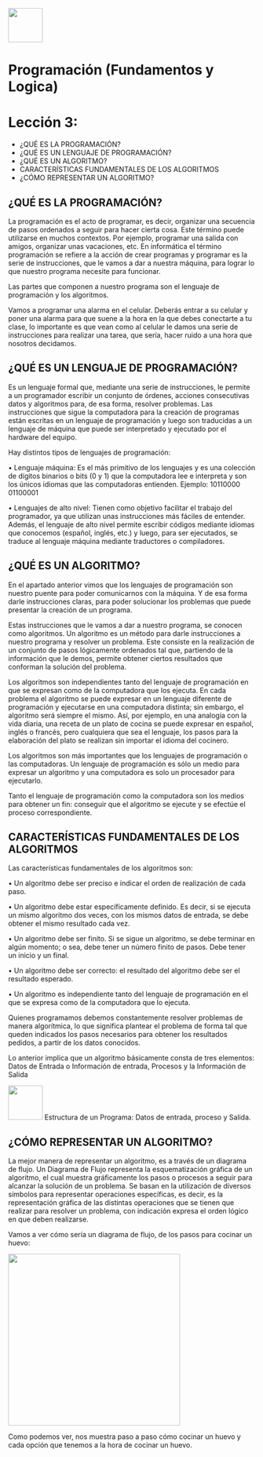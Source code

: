 <img  src='./img/logo.png'  height='70px'>

# Programación (Fundamentos y Logica)
# Lección 3:

* ¿QUÉ ES LA PROGRAMACIÓN?
* ¿QUÉ ES UN LENGUAJE DE PROGRAMACIÓN?
* ¿QUÉ ES UN ALGORITMO?
* CARACTERÍSTICAS FUNDAMENTALES DE LOS ALGORITMOS
* ¿CÓMO REPRESENTAR UN ALGORITMO?


## ¿QUÉ ES LA PROGRAMACIÓN?

La programación es el acto de programar, es decir, organizar una secuencia de pasos ordenados a seguir para hacer cierta cosa. Este término puede utilizarse en muchos contextos. Por ejemplo, programar una salida con amigos, organizar unas vacaciones, etc.
En informática el término programación se refiere a la acción de crear programas y programar es la serie de instrucciones, que le vamos a dar a nuestra máquina, para lograr lo que nuestro programa necesite para funcionar. 

Las partes que componen a nuestro programa son el lenguaje de programación y los algoritmos.

Vamos a programar una alarma en el celular. Deberás entrar a su celular y poner una alarma para que suene a la hora en la que debes conectarte a tu clase, lo importante es que vean como al celular le damos una serie de instrucciones para realizar una tarea, que sería, hacer ruido a una hora que nosotros decidamos. 

## ¿QUÉ ES UN LENGUAJE DE PROGRAMACIÓN?

Es un lenguaje formal que, mediante una serie de instrucciones, le permite a un programador escribir un conjunto de órdenes, acciones consecutivas datos y algoritmos para, de esa forma, resolver problemas. Las instrucciones que sigue la computadora para la creación de programas están escritas en un lenguaje de programación y luego son traducidas a un lenguaje de máquina que puede ser interpretado y ejecutado por el hardware del equipo.

Hay distintos tipos de lenguajes de programación:

• Lenguaje máquina: Es el más primitivo de los lenguajes y es una colección de dígitos binarios o bits (0 y 1) que la computadora lee e interpreta y son los únicos idiomas que las computadoras entienden. Ejemplo: 10110000 01100001

• Lenguajes de alto nivel: Tienen como objetivo facilitar el trabajo del programador, ya que utilizan unas instrucciones más fáciles de entender.
Además, el lenguaje de alto nivel permite escribir códigos mediante idiomas que conocemos (español, inglés, etc.) y luego, para ser ejecutados, se traduce al lenguaje máquina mediante traductores o compiladores.

## ¿QUÉ ES UN ALGORITMO?

En el apartado anterior vimos que los lenguajes de programación son nuestro puente para poder comunicarnos con la máquina. Y de esa forma darle instrucciones claras, para poder solucionar los problemas que puede presentar la creación de un programa.

Estas instrucciones que le vamos a dar a nuestro programa, se conocen como algoritmos. Un algoritmo es un método para darle instrucciones a nuestro programa y resolver un problema. 
Este consiste en la realización de un conjunto de pasos lógicamente ordenados tal que, partiendo de la información que le demos, permite obtener ciertos resultados que conforman la solución del problema.

Los algoritmos son independientes tanto del lenguaje de programación en que se expresan como de la computadora que los ejecuta. En cada problema el algoritmo se puede expresar en un lenguaje diferente de programación y ejecutarse en una computadora distinta; sin embargo, el algoritmo será siempre el mismo. Así, por ejemplo, en una analogía con la vida diaria, una receta de un plato de cocina se puede expresar en español, inglés o francés, pero cualquiera que sea el lenguaje, los pasos para la elaboración del plato se realizan sin importar el idioma del cocinero. 

Los algoritmos son más importantes que los lenguajes de programación o las computadoras. Un lenguaje de programación es sólo un medio para expresar un algoritmo y una computadora es solo un procesador para ejecutarlo. 

Tanto el lenguaje de programación como la computadora son los medios para obtener un fin: conseguir que el algoritmo se ejecute y se efectúe el proceso correspondiente.


## CARACTERÍSTICAS FUNDAMENTALES DE LOS ALGORITMOS

Las características fundamentales de los algoritmos son:

• Un algoritmo debe ser preciso e indicar el orden de realización de cada
paso.

• Un algoritmo debe estar específicamente definido. Es decir, si se ejecuta un mismo algoritmo dos veces, con los mismos datos de entrada, se debe obtener el mismo resultado cada vez.

• Un algoritmo debe ser finito. Si se sigue un algoritmo, se debe terminar en algún momento; o sea, debe tener un número finito de pasos. Debe tener un inicio y un final.

• Un algoritmo debe ser correcto: el resultado del algoritmo debe ser el resultado esperado.

• Un algoritmo es independiente tanto del lenguaje de programación en el que se expresa como de la computadora que lo ejecuta.

Quienes programamos debemos constantemente resolver problemas de manera algorítmica, lo que significa plantear el problema de forma tal que queden indicados los pasos necesarios para obtener los resultados pedidos, a partir de los datos conocidos. 

Lo anterior implica que un algoritmo básicamente consta de tres elementos: Datos de Entrada o Información de entrada, Procesos y la Información de Salida

<img  src='./img/estructuradeunprograma.jpg'  height='70px'>
Estructura de un Programa: Datos de entrada, proceso y Salida. 

## ¿CÓMO REPRESENTAR UN ALGORITMO?

La mejor manera de representar un algoritmo, es a través de un diagrama de flujo. 
Un Diagrama de Flujo representa la esquematización gráfica de un algoritmo, el cual muestra gráficamente los pasos o procesos a seguir para alcanzar la solución de un problema. Se basan en la utilización de diversos símbolos para representar operaciones específicas, es decir, es la representación gráfica de las distintas operaciones que se tienen que realizar para
resolver un problema, con indicación expresa el orden lógico en que deben realizarse. 

Vamos a ver cómo sería un diagrama de flujo, de los pasos para cocinar un huevo:

<img  src='./img/diagrama0.jpg'  height='350px'>

Como podemos ver, nos muestra paso a paso cómo cocinar un huevo y cada opción que tenemos a la hora de cocinar un huevo.
